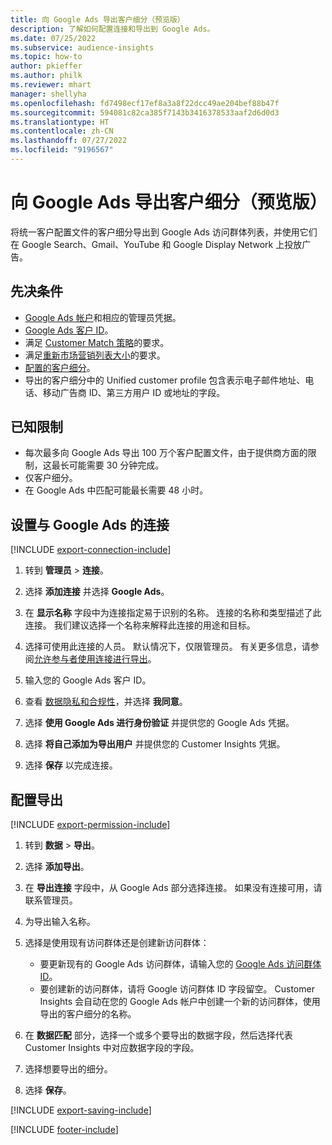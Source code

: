 ```yaml
---
title: 向 Google Ads 导出客户细分（预览版）
description: 了解如何配置连接和导出到 Google Ads。
ms.date: 07/25/2022
ms.subservice: audience-insights
ms.topic: how-to
author: pkieffer
ms.author: philk
ms.reviewer: mhart
manager: shellyha
ms.openlocfilehash: fd7498ecf17ef8a3a8f22dcc49ae204bef88b47f
ms.sourcegitcommit: 594081c82ca385f7143b3416378533aaf2d6d0d3
ms.translationtype: HT
ms.contentlocale: zh-CN
ms.lasthandoff: 07/27/2022
ms.locfileid: "9196567"
---
```

# <a name="export-segments-to-google-ads-preview"></a>向 Google Ads 导出客户细分（预览版）

将统一客户配置文件的客户细分导出到 Google Ads 访问群体列表，并使用它们在 Google Search、Gmail、YouTube 和 Google Display Network 上投放广告。

## <a name="prerequisites"></a>先决条件

- [Google Ads 帐户](https://ads.google.com/)和相应的管理员凭据。
- [Google Ads 客户 ID](https://support.google.com/google-ads/answer/1704344)。
- 满足 [Customer Match 策略](https://support.google.com/adspolicy/answer/6299717)的要求。
- 满足[重新市场营销列表大小](https://support.google.com/google-ads/answer/7558048)的要求。
- [配置的客户细分](segments.md)。
- 导出的客户细分中的 Unified customer profile 包含表示电子邮件地址、电话、移动广告商 ID、第三方用户 ID 或地址的字段。

## <a name="known-limitations"></a>已知限制

- 每次最多向 Google Ads 导出 100 万个客户配置文件，由于提供商方面的限制，这最长可能需要 30 分钟完成。
- 仅客户细分。
- 在 Google Ads 中匹配可能最长需要 48 小时。

## <a name="set-up-connection-to-google-ads"></a>设置与 Google Ads 的连接

[!INCLUDE [export-connection-include](includes/export-connection-admn.md)]

1. 转到 **管理员** > **连接**。

1. 选择 **添加连接** 并选择 **Google Ads**。

1. 在 **显示名称** 字段中为连接指定易于识别的名称。 连接的名称和类型描述了此连接。 我们建议选择一个名称来解释此连接的用途和目标。

1. 选择可使用此连接的人员。 默认情况下，仅限管理员。 有关更多信息，请参阅[允许参与者使用连接进行导出](connections.md#allow-contributors-to-use-a-connection-for-exports)。

1. 输入您的 Google Ads 客户 ID。

1. 查看 [数据隐私和合规性](connections.md#data-privacy-and-compliance)，并选择 **我同意**。

1. 选择 **使用 Google Ads 进行身份验证** 并提供您的 Google Ads 凭据。

1. 选择 **将自己添加为导出用户** 并提供您的 Customer Insights 凭据。

1. 选择 **保存** 以完成连接。

## <a name="configure-an-export"></a>配置导出

[!INCLUDE [export-permission-include](includes/export-permission.md)]

1. 转到 **数据** > **导出**。

1. 选择 **添加导出**。

1. 在 **导出连接** 字段中，从 Google Ads 部分选择连接。 如果没有连接可用，请联系管理员。

1. 为导出输入名称。

1. 选择是使用现有访问群体还是创建新访问群体：
   - 要更新现有的 Google Ads 访问群体，请输入您的 [Google Ads 访问群体 ID](https://support.google.com/google-ads/answer/7558048?hl=en#:~:text=Audience%20lists%20is%20a%20section,Display%20Network%20through%20remarketing%20campaigns)。
   - 要创建新的访问群体，请将 Google 访问群体 ID 字段留空。 Customer Insights 会自动在您的 Google Ads 帐户中创建一个新的访问群体，使用导出的客户细分的名称。

1. 在 **数据匹配** 部分，选择一个或多个要导出的数据字段，然后选择代表 Customer Insights 中对应数据字段的字段。

1. 选择想要导出的细分。

1. 选择 **保存**。

[!INCLUDE [export-saving-include](includes/export-saving.md)]

[!INCLUDE [footer-include](includes/footer-banner.md)]
